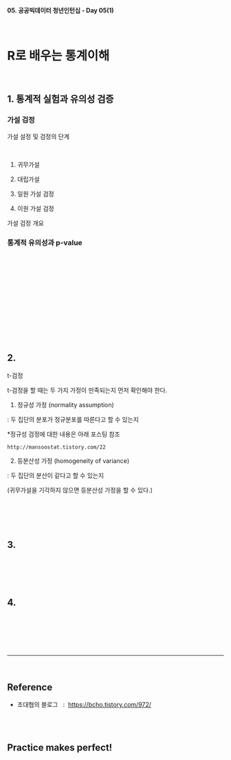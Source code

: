 <br>

#### 05. 공공빅데이터 청년인턴십 - Day 05(1)

<br>

# R로 배우는 통계이해

<br>

## 1. 통계적 실험과 유의성 검증 

### 가설 검정

가설 설정 및 검정의 단계 

<br>

1. 귀무가설 
2. 대립가설


1. 일원 가설 검정 
2. 이원 가설 검정

가설 검정 개요 

###  통계적 유의성과 p-value

<br>

### 

<br>



### 
<br>

### 

<br>


<br>

```r

```

<br>




## 2.

t-검정


t-검정을 할 때는 두 가지 가정이 만족되는지 먼저 확인해야 한다.

1. 정규성 가정 (normality assumption)
 
: 두 집단의 분포가 정규분포를 따른다고 할 수 있는지

  *정규성 검정에 대한 내용은 아래 포스팅 참조

    http://mansoostat.tistory.com/22

2. 등분산성 가정 (homogeneity of variance)

: 두 집단의 분산이 같다고 할 수 있는지

 (귀무가설을 기각하지 않으면 등분산성 가정을 할 수 있다.)
 

<br>

```py

```

<br>



## 3.

<br>

```py

```

<br>



## 4.

<br>

```py

```

<br>





<br>

---

<br>

## Reference <br>

- 조대협의 블로그 &nbsp; : &nbsp;<https://bcho.tistory.com/972/> <br>

<br>
<br>

## Practice makes perfect! <br>

<!-- - [내용](주소) -->